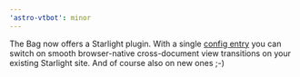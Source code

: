 ```yaml
---
'astro-vtbot': minor
---
```


The Bag now offers a Starlight plugin. With a single [config entry](https://events-3bg.pages.dev/library/StarlightPlugin/#installation) you can switch on smooth browser-native cross-document view transitions on your existing Starlight site.  And of course also on new ones ;-)

